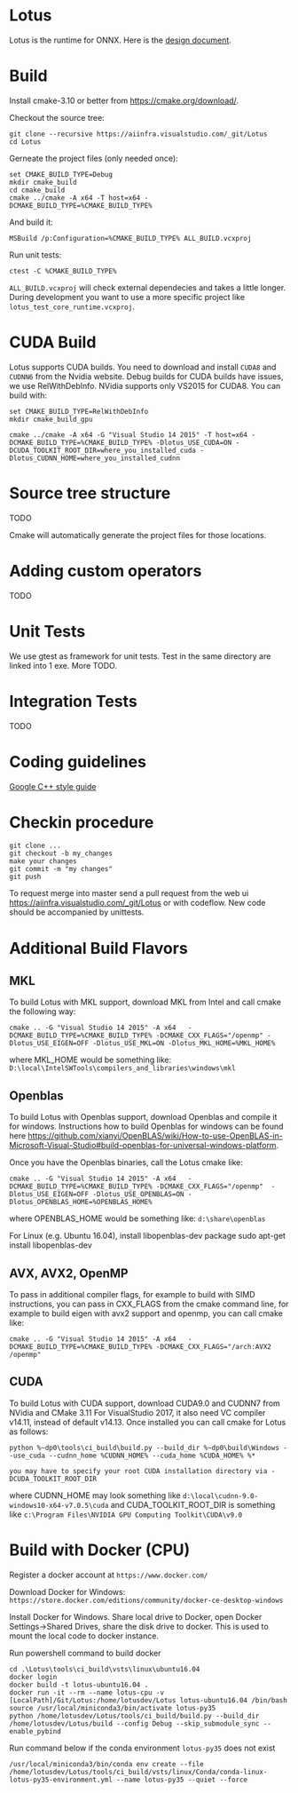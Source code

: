 # Lotus

Lotus is the runtime for ONNX. Here is the [design document](https://microsoft.sharepoint.com/:w:/t/ONNX2/EdT4SATkbt1Nv4un1JoBHrYBH65Yt3EKFGHCuo2NTAv4Fg).

# Build
Install cmake-3.10 or better from https://cmake.org/download/.

Checkout the source tree:
```
git clone --recursive https://aiinfra.visualstudio.com/_git/Lotus
cd Lotus
```

Gerneate the project files (only needed once):
```
set CMAKE_BUILD_TYPE=Debug
mkdir cmake_build
cd cmake_build
cmake ../cmake -A x64 -T host=x64 -DCMAKE_BUILD_TYPE=%CMAKE_BUILD_TYPE%
```

And build it:
```
MSBuild /p:Configuration=%CMAKE_BUILD_TYPE% ALL_BUILD.vcxproj
```

Run unit tests:
```
ctest -C %CMAKE_BUILD_TYPE%
```
`ALL_BUILD.vcxproj` will check external dependecies and takes a little longer. During development you want to
use a more specific project like `lotus_test_core_runtime.vcxproj`.

# CUDA Build
Lotus supports CUDA builds. You need to download and install `CUDA8` and `CUDNN6` from the Nvidia website.
Debug builds for CUDA builds have issues, we use RelWithDebInfo. NVidia supports only VS2015 for CUDA8.
You can build with:
```
set CMAKE_BUILD_TYPE=RelWithDebInfo
mkdir cmake_build_gpu

cmake ../cmake -A x64 -G "Visual Studio 14 2015" -T host=x64 -DCMAKE_BUILD_TYPE=%CMAKE_BUILD_TYPE% -Dlotus_USE_CUDA=ON -DCUDA_TOOLKIT_ROOT_DIR=where_you_installed_cuda -Dlotus_CUDNN_HOME=where_you_installed_cudnn
```

# Source tree structure
TODO

Cmake will automatically generate the project files for those locations.

# Adding custom operators
TODO

# Unit Tests
We use gtest as framework for unit tests. Test in the same directory are linked
into 1 exe. More TODO. 

# Integration Tests
TODO

# Coding guidelines
[Google C++ style guide](https://google.github.io/styleguide/cppguide.html)

# Checkin procedure
```
git clone ...
git checkout -b my_changes
make your changes
git commit -m "my changes"
git push
```
To request merge into master send a pull request from the web ui
https://aiinfra.visualstudio.com/_git/Lotus
or with codeflow. New code should be accompanied by unittests.

# Additional Build Flavors
## MKL
To build Lotus with MKL support, download MKL from Intel and call cmake the following way:
```
cmake .. -G "Visual Studio 14 2015" -A x64   -DCMAKE_BUILD_TYPE=%CMAKE_BUILD_TYPE% -DCMAKE_CXX_FLAGS="/openmp" -Dlotus_USE_EIGEN=OFF -Dlotus_USE_MKL=ON -Dlotus_MKL_HOME=%MKL_HOME%
```
where MKL_HOME would be something like:
`D:\local\IntelSWTools\compilers_and_libraries\windows\mkl`

## Openblas
To build Lotus with Openblas support, download Openblas and compile it for windows.
Instructions how to build Openblas for windows can be found here https://github.com/xianyi/OpenBLAS/wiki/How-to-use-OpenBLAS-in-Microsoft-Visual-Studio#build-openblas-for-universal-windows-platform.

Once you have the Openblas binaries, call the Lotus cmake like:
```
cmake .. -G "Visual Studio 14 2015" -A x64   -DCMAKE_BUILD_TYPE=%CMAKE_BUILD_TYPE% -DCMAKE_CXX_FLAGS="/openmp"  -Dlotus_USE_EIGEN=OFF -Dlotus_USE_OPENBLAS=ON -Dlotus_OPENBLAS_HOME=%OPENBLAS_HOME%
```
where OPENBLAS_HOME would be something like:
`d:\share\openblas`

For Linux (e.g. Ubuntu 16.04), install libopenblas-dev package
sudo apt-get install libopenblas-dev

## AVX, AVX2, OpenMP
To pass in additional compiler flags, for example to build with SIMD instructions, you can pass in CXX_FLAGS from the cmake command line, for example to build eigen with avx2 support and openmp, you can call cmake like:
```
cmake .. -G "Visual Studio 14 2015" -A x64   -DCMAKE_BUILD_TYPE=%CMAKE_BUILD_TYPE% -DCMAKE_CXX_FLAGS="/arch:AVX2 /openmp"
```
## CUDA
To build Lotus with CUDA support, download CUDA9.0 and CUDNN7 from NVidia and CMake 3.11 For VisualStudio 2017, it also need VC compiler v14.11, instead of default v14.13.
Once installed you can call cmake for Lotus as follows:
```
python %~dp0\tools\ci_build\build.py --build_dir %~dp0\build\Windows --use_cuda --cudnn_home %CUDNN_HOME% --cuda_home %CUDA_HOME% %* 

you may have to specify your root CUDA installation directory via -DCUDA_TOOLKIT_ROOT_DIR
```
where CUDNN_HOME may look something like `d:\local\cudnn-9.0-windows10-x64-v7.0.5\cuda`
and
CUDA_TOOLKIT_ROOT_DIR is something like `c:\Program Files\NVIDIA GPU Computing Toolkit\CUDA\v9.0`

# Build with Docker (CPU)
Register a docker account at `https://www.docker.com/`

Download Docker for Windows: `https://store.docker.com/editions/community/docker-ce-desktop-windows`

Install Docker for Windows. Share local drive to Docker, open Docker Settings->Shared Drives, share the disk drive to docker. This is used to mount the local code to docker instance.

Run powershell command to build docker

```
cd .\Lotus\tools\ci_build\vsts\linux\ubuntu16.04
docker login
docker build -t lotus-ubuntu16.04 .
docker run -it --rm --name lotus-cpu -v [LocalPath]/Git/Lotus:/home/lotusdev/Lotus lotus-ubuntu16.04 /bin/bash
source /usr/local/miniconda3/bin/activate lotus-py35
python /home/lotusdev/Lotus/tools/ci_build/build.py --build_dir /home/lotusdev/Lotus/build --config Debug --skip_submodule_sync --enable_pybind
```
Run command below if the conda environment `lotus-py35` does not exist
```
/usr/local/miniconda3/bin/conda env create --file /home/lotusdev/Lotus/tools/ci_build/vsts/linux/Conda/conda-linux-lotus-py35-environment.yml --name lotus-py35 --quiet --force
```